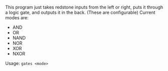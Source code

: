 This program just takes redstone inputs from the left or right, puts it through a logic gate, and outputs it in the back. (These are configurable)
Current modes are:
* AND
* OR
* NAND
* NOR
* XOR
* NXOR

Usage: `gates <mode>`